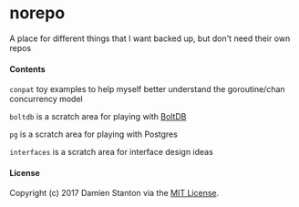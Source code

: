 # norepo
A place for different things that I want backed up, but don't need their own repos

#### Contents

`conpat` toy examples to help myself better understand the goroutine/chan concurrency model

`boltdb` is a scratch area for playing with [BoltDB](https://github.com/boltdb/bolt)

`pg` is a scratch area for playing with Postgres

`interfaces` is a scratch area for interface design ideas

#### License
Copyright (c) 2017 Damien Stanton via the [MIT License](https://github.com/damienstanton/norepo/blob/master/LICENSE).
